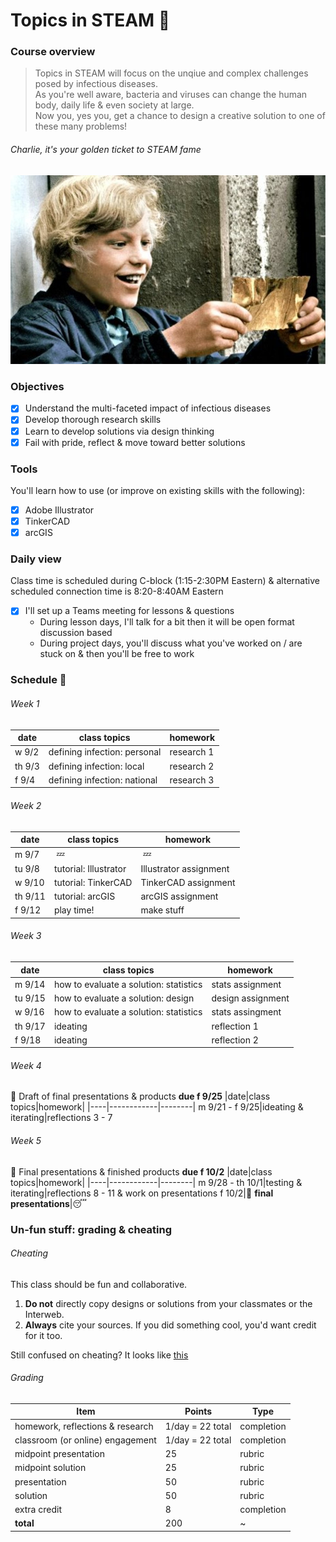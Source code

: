 # Topics in STEAM&nbsp;:nut_and_bolt:

### Course overview 
> Topics in STEAM will focus on the unqiue and complex challenges posed by infectious diseases.\
> As you're well aware, bacteria and viruses can change the human body, daily life & even society at large.\
> Now you, yes you, get a chance to design a creative solution to one of these many problems!
###### Charlie, it's your golden ticket to STEAM fame
![goldenTicket](goldenTicket.jpg)

### Objectives
  - [x] Understand the multi-faceted impact of infectious diseases
  - [x] Develop thorough research skills 
  - [x] Learn to develop solutions via design thinking 
  - [x] Fail with pride, reflect & move toward better solutions
### Tools
You'll learn how to use (or improve on existing skills with the following):
  - [x] Adobe Illustrator
  - [x] TinkerCAD
  - [x] arcGIS
### Daily view
Class time is scheduled during C-block (1:15-2:30PM Eastern) & alternative scheduled connection time is 8:20-8:40AM Eastern
  - [x] I'll set up a Teams meeting for lessons & questions
    - During lesson days, I'll talk for a bit then it will be open format discussion based
    - During project days, you'll discuss what you've worked on / are stuck on & then you'll be free to work
    
### Schedule&nbsp;:calendar:
  ###### Week 1
  |date|class topics|homework|
  |----|------------|--------|
  w 9/2|defining infection: personal|research 1
  th 9/3|defining infection: local|research 2
  f 9/4|defining infection: national|research 3
  ###### Week 2
  |date|class topics|homework|
  |----|------------|--------|
  m 9/7|&nbsp;:zzz:&nbsp;|&nbsp;:zzz:&nbsp;
  tu 9/8|tutorial: Illustrator|Illustrator assignment 
  w 9/10|tutorial: TinkerCAD|TinkerCAD assignment 
  th 9/11|tutorial: arcGIS|arcGIS assignment
  f 9/12|play time!|make stuff
  
  ###### Week 3
  |date|class topics|homework|
  |----|------------|--------|
  m 9/14|how to evaluate a solution: statistics|stats assignment
  tu 9/15|how to evaluate a solution: design|design assignment
  w 9/16|how to evaluate a solution: statistics|stats assingment
  th 9/17|ideating|reflection 1
  f 9/18|ideating|reflection 2
  ###### Week 4
  :pushpin: Draft of final presentations & products **due f 9/25**
  |date|class topics|homework|
  |----|------------|--------|
  m 9/21 - f 9/25|ideating & iterating|reflections 3 - 7
  ###### Week 5
  :pushpin: Final presentations & finished products **due f 10/2**
  |date|class topics|homework|
  |----|------------|--------|
  m 9/28 - th 10/1|testing & iterating|reflections 8 - 11 & work on presentations
  f 10/2|:tada:&nbsp;**final presentations**|:sleeping:
  
### Un-fun stuff: grading & cheating
 ###### Cheating
 This class should be fun and collaborative.
   1. **Do not** directly copy designs or solutions from your classmates or the Interweb.
   2. **Always** cite your sources. If you did something cool, you'd want credit for it too.
  
 Still confused on cheating? It looks like [this](https://static01.nyt.com/images/2012/10/23/sports/YJPARMSTRONG1/YJPARMSTRONG1-superJumbo.jpg?quality=90&auto=webp)
 ###### Grading
 |Item|Points|Type|
 |---|------|-----|
 homework, reflections & research|1/day = 22 total|completion
 classroom (or online) engagement|1/day = 22 total|completion
 midpoint presentation|25|rubric
 midpoint solution|25|rubric
 presentation|50|rubric
 solution|50|rubric
 extra credit|8|completion
 **total**|200| ~
 
  
  
 
 
 
